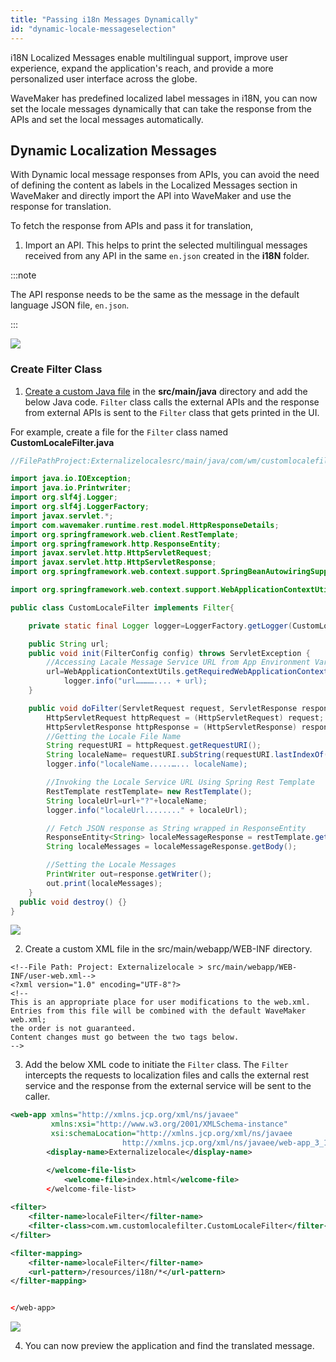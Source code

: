 ```yaml
---
title: "Passing i18n Messages Dynamically"
id: "dynamic-locale-messageselection"
---
```

i18N Localized Messages enable multilingual support, improve user experience, expand the application's reach, and provide a more personalized user interface across the globe.

WaveMaker has predefined localized label messages in i18N, you can now set the locale messages dynamically that can take the response from the APIs and set the local messages automatically.

## Dynamic Localization Messages 

With Dynamic local message responses from APIs, you can avoid the need of defining the content as labels in the Localized Messages section in WaveMaker and directly import the API into WaveMaker and use the response for translation.

To fetch the response from APIs and pass it for translation,

1. Import an API. This helps to print the selected multilingual messages received from any API in the same `en.json` created in the **i18N** folder.

:::note

The API response needs to be the same as the message in the default language JSON file, `en.json`.

:::

[![](/learn/assets/mock-api.png)](/learn/assets/mock-api.png)

### Create Filter Class

1. [Create a custom Java file](https://docs.wavemaker.com/learn/app-development/services/java-services/java-service)  in the **src/main/java** directory and add the below Java code. `Filter` class calls the external APIs and the response from external APIs is sent to the `Filter` class that gets printed in the UI.

For example, create a file for the `Filter` class named **CustomLocaleFilter.java**

``` java
//FilePathProject:Externalizelocalesrc/main/java/com/wm/customlocalefilter/CustomLocaleFilter.java

import java.io.IOException;
import java.io.Printwriter;
import org.slf4j.Logger;
import org.slf4j.LoggerFactory;
import javax.servlet.*;
import com.wavemaker.runtime.rest.model.HttpResponseDetails;
import org.springframework.web.client.RestTemplate;
import org.springframework.http.ResponseEntity;
import javax.servlet.http.HttpServletRequest;
import javax.servlet.http.HttpServletResponse;
import org.springframework.web.context.support.SpringBeanAutowiringSupport;

import org.springframework.web.context.support.WebApplicationContextUtils;

public class CustomLocaleFilter implements Filter{

    private static final Logger logger=LoggerFactory.getLogger(CustomLocaleFilter.class);

    public String url;
    public void init(FilterConfig config) throws ServletException {
        //Accessing Lacale Message Service URL from App Environment Variables
        url=WebApplicationContextUtils.getRequiredWebApplicationContext(config.getServletContext()).getEnvironment().getProperty("app.environment.localeUrl");
            logger.info("url………….... + url);
    }

    public void doFilter(ServletRequest request, ServletResponse response, FilterChain chain) throws IOException, ServletException {
        HttpServletRequest httpRequest = (HttpServletRequest) request;
        HttpServletResponse httpResponse = (HttpServletResponse) response;
        //Getting the Locale File Name
        String requestURI = httpRequest.getRequestURI();
        String localeName= requestURI.subString(requestURI.lastIndexOf("/") + 1);
        logger.info("localeName.....…... localeName);

        //Invoking the Locale Service URL Using Spring Rest Template
        RestTemplate restTemplate= new RestTemplate();
        String localeUrl=url+"?"+localeName;
        logger.info("localeUrl........" + localeUrl);

        // Fetch JSON response as String wrapped in ResponseEntity
        ResponseEntity<String> localeMessageResponse = restTemplate.getForEntity(localeUrl, String.class);
        String localeMessages = localeMessageResponse.getBody();

        //Setting the Locale Messages
        PrintWriter out=response.getWriter();
        out.print(localeMessages);
    }
  public void destroy() {}
}
```

[![](/learn/assets/filter-class.png)](/learn/assets/filter-class.png)

2. Create a custom XML file in the src/main/webapp/WEB-INF directory.

```
<!--File Path: Project: Externalizelocale > src/main/webapp/WEB-INF/user-web.xml-->
<?xml version="1.0" encoding="UTF-8"?>
<!--
This is an appropriate place for user modifications to the web.xml.
Entries from this file will be combined with the default WaveMaker web.xml;
the order is not guaranteed.
Content changes must go between the two tags below.
-->
```

3. Add the below XML code to initiate the `Filter` class. The `Filter` intercepts the requests to localization files and calls the external rest service and the response from the external service will be sent to the caller.

```xml
<web-app xmlns="http://xmlns.jcp.org/xml/ns/javaee"
         xmlns:xsi="http://www.w3.org/2001/XMLSchema-instance"
         xsi:schemaLocation="http://xmlns.jcp.org/xml/ns/javaee
                         http://xmlns.jcp.org/xml/ns/javaee/web-app_3_1.xsd" version="3.1">
        <display-name>Externalizelocale</display-name>

        </welcome-file-list>
            <welcome-file>index.html</welcome-file>
        </welcome-file-list>
    
<filter>
    <filter-name>localeFilter</filter-name>
    <filter-class>com.wm.customlocalefilter.CustomLocaleFilter</filter-class>
</filter>

<filter-mapping>
    <filter-name>localeFilter</filter-name>
    <url-pattern>/resources/i18n/*</url-pattern>
</filter-mapping>


</web-app>
```

[![](/learn/assets/xmlcode-filter-initiate.png)](/learn/assets/xmlcode-filter-initiate.png)

4. You can now preview the application and find the translated message.